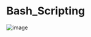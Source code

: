 # Bash_Scripting
![image](https://github.com/Hima0X2/Bash_Scripting/assets/101191638/207ae14d-b0bd-4fcb-b630-b755f3087a9e)
